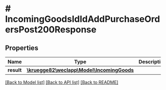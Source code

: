 # # IncomingGoodsIdIdAddPurchaseOrdersPost200Response

## Properties

Name | Type | Description | Notes
------------ | ------------- | ------------- | -------------
**result** | [**\kruegge82\weclapp\Model\IncomingGoods**](IncomingGoods.md) |  | [optional]

[[Back to Model list]](../../README.md#models) [[Back to API list]](../../README.md#endpoints) [[Back to README]](../../README.md)

